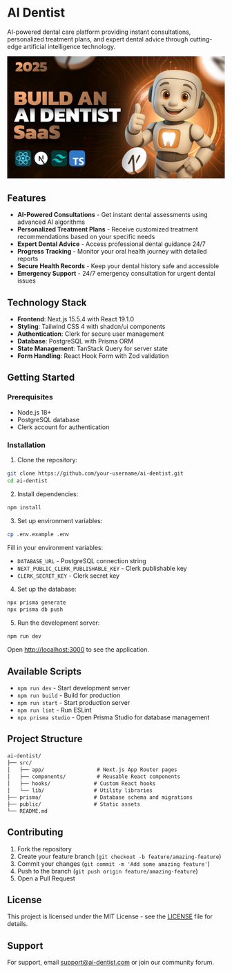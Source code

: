 # AI Dentist

AI-powered dental care platform providing instant consultations, personalized treatment plans, and expert dental advice through cutting-edge artificial intelligence technology.

![AI Dentist Screenshot](public/screenshot-for-readme.png)

## Features

- **AI-Powered Consultations** - Get instant dental assessments using advanced AI algorithms
- **Personalized Treatment Plans** - Receive customized treatment recommendations based on your specific needs
- **Expert Dental Advice** - Access professional dental guidance 24/7
- **Progress Tracking** - Monitor your oral health journey with detailed reports
- **Secure Health Records** - Keep your dental history safe and accessible
- **Emergency Support** - 24/7 emergency consultation for urgent dental issues

## Technology Stack

- **Frontend**: Next.js 15.5.4 with React 19.1.0
- **Styling**: Tailwind CSS 4 with shadcn/ui components
- **Authentication**: Clerk for secure user management
- **Database**: PostgreSQL with Prisma ORM
- **State Management**: TanStack Query for server state
- **Form Handling**: React Hook Form with Zod validation

## Getting Started

### Prerequisites

- Node.js 18+
- PostgreSQL database
- Clerk account for authentication

### Installation

1. Clone the repository:

```bash
git clone https://github.com/your-username/ai-dentist.git
cd ai-dentist
```

2. Install dependencies:

```bash
npm install
```

3. Set up environment variables:

```bash
cp .env.example .env
```

Fill in your environment variables:

- `DATABASE_URL` - PostgreSQL connection string
- `NEXT_PUBLIC_CLERK_PUBLISHABLE_KEY` - Clerk publishable key
- `CLERK_SECRET_KEY` - Clerk secret key

4. Set up the database:

```bash
npx prisma generate
npx prisma db push
```

5. Run the development server:

```bash
npm run dev
```

Open [http://localhost:3000](http://localhost:3000) to see the application.

## Available Scripts

- `npm run dev` - Start development server
- `npm run build` - Build for production
- `npm run start` - Start production server
- `npm run lint` - Run ESLint
- `npx prisma studio` - Open Prisma Studio for database management

## Project Structure

```
ai-dentist/
├── src/
│   ├── app/                 # Next.js App Router pages
│   ├── components/          # Reusable React components
│   ├── hooks/              # Custom React hooks
│   └── lib/                # Utility libraries
├── prisma/                 # Database schema and migrations
├── public/                 # Static assets
└── README.md
```

## Contributing

1. Fork the repository
2. Create your feature branch (`git checkout -b feature/amazing-feature`)
3. Commit your changes (`git commit -m 'Add some amazing feature'`)
4. Push to the branch (`git push origin feature/amazing-feature`)
5. Open a Pull Request

## License

This project is licensed under the MIT License - see the [LICENSE](LICENSE) file for details.

## Support

For support, email support@ai-dentist.com or join our community forum.
